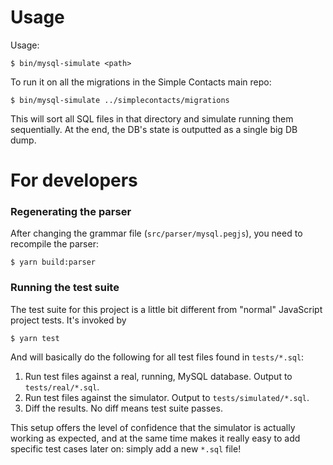 # Usage

Usage:

    $ bin/mysql-simulate <path>

To run it on all the migrations in the Simple Contacts main repo:

    $ bin/mysql-simulate ../simplecontacts/migrations

This will sort all SQL files in that directory and simulate running them
sequentially.  At the end, the DB's state is outputted as a single big DB dump.


# For developers

### Regenerating the parser

After changing the grammar file (`src/parser/mysql.pegjs`), you need to
recompile the parser:

    $ yarn build:parser


### Running the test suite

The test suite for this project is a little bit different from "normal"
JavaScript project tests.  It's invoked by

    $ yarn test

And will basically do the following for all test files found in `tests/*.sql`:

1. Run test files against a real, running, MySQL database. Output to
   `tests/real/*.sql`.
1. Run test files against the simulator. Output to `tests/simulated/*.sql`.
1. Diff the results.  No diff means test suite passes.

This setup offers the level of confidence that the simulator is actually
working as expected, and at the same time makes it really easy to add specific
test cases later on: simply add a new `*.sql` file!
